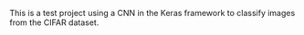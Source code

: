 This is a test project using a CNN in the Keras framework to classify images from the CIFAR dataset.
